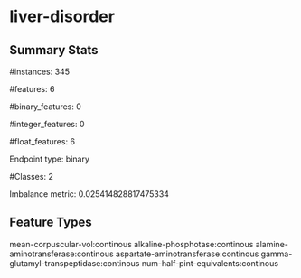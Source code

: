 # liver-disorder

## Summary Stats

#instances: 345

#features: 6

  #binary_features: 0

  #integer_features: 0

  #float_features: 6

Endpoint type: binary

#Classes: 2

Imbalance metric: 0.025414828817475334

## Feature Types

 mean-corpuscular-vol:continous
alkaline-phosphotase:continous
alamine-aminotransferase:continous
aspartate-aminotransferase:continous
gamma-glutamyl-transpeptidase:continous
num-half-pint-equivalents:continous


